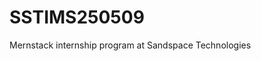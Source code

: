 # SSTIMS250509
Mernstack internship program at Sandspace Technologies
<!-- Uploading "output of alarm.mp4"... -->
<!-- Uploading "output of clock.jpg"... -->

